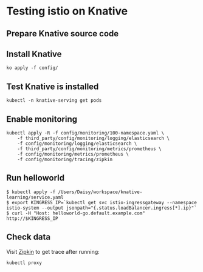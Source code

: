 # Testing istio on Knative

## Prepare Knative source code


## Install Knative
```
ko apply -f config/
```

## Test Knative is installed
```
kubectl -n knative-serving get pods
```

## Enable monitoring
```
kubectl apply -R -f config/monitoring/100-namespace.yaml \
    -f third_party/config/monitoring/logging/elasticsearch \
    -f config/monitoring/logging/elasticsearch \
    -f third_party/config/monitoring/metrics/prometheus \
    -f config/monitoring/metrics/prometheus \
    -f config/monitoring/tracing/zipkin
```

## Run helloworld
```
$ kubectl apply -f /Users/Daisy/workspace/knative-learning/service.yaml
$ export KINGRESS_IP=`kubectl get svc istio-ingressgateway --namespace istio-system --output jsonpath="{.status.loadBalancer.ingress[*].ip}"`
$ curl -H "Host: helloworld-go.default.example.com" http://$KINGRESS_IP

```

## Check data
Visit [Zipkin](http://localhost:8001/api/v1/namespaces/istio-system/services/zipkin:9411/proxy/zipkin/) to get trace after running:

```
kubectl proxy
```
